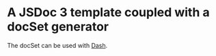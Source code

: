 # A JSDoc 3 template coupled with a docSet generator

The docSet can be used with [Dash](http://kapeli.com/dash).